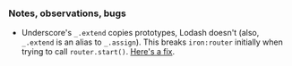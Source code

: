 ### Notes, observations, bugs

- Underscore's `_.extend` copies prototypes, Lodash doesn't (also, `_.extend` is an alias to `_.assign`). This breaks `iron:router` initially when trying to call `router.start()`. [Here's a fix](https://github.com/rclai/iron-router/commit/1b3ad3e6339f69a7df4da75942e66de28736974c).
